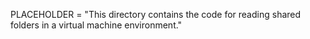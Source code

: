 PLACEHOLDER = "This directory contains the code for reading shared folders in a virtual machine environment."